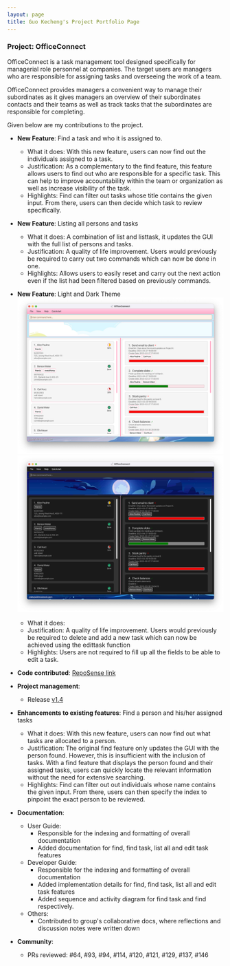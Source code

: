 ```yaml
---
layout: page
title: Guo Kecheng's Project Portfolio Page
---
```


### Project: OfficeConnect

OfficeConnect is a task management tool designed specifically for managerial role personnel
at companies. The target users are managers who are responsible for assigning tasks and
overseeing the work of a team.

OfficeConnect provides managers a convenient way to manage their subordinates as it gives
managers an overview of their subordinates contacts and their teams  as well as track tasks
that the subordinates are responsible for completing.

Given below are my contributions to the project.

- **New Feature**: Find a task and who it is assigned to.
    * What it does: With this new feature, users can now find out the individuals assigned to a task.
    * Justification: As a complementary to the find feature, this feature allows users to find out who are responsible
    for a specific task. This can help to improve accountability within the team or organization as well as increase 
    visibility of the task.
    * Highlights: Find can filter out tasks whose title contains the given input. From there, users can then decide
    which task to review specifically.
- **New Feature**: Listing all persons and tasks
    * What it does: A combination of list and listtask, it updates the GUI with the full list of persons and tasks.
    * Justification: A quality of life improvement. Users would previously be required to carry out two commands which
    can now be done in one. 
    * Highlights: Allows users to easily reset and carry out the next action even if the list had been filtered based on
    previously commands.
- **New Feature**: Light and Dark Theme
  ![Ui](../images/Ui.png)
  ![Ui](../images/UiDark.png) 

    * What it does: 
    * Justification: A quality of life improvement. Users would previously be required to delete and add a new task 
    which can now be achieved using the edittask function
    * Highlights: Users are not required to fill up all the fields to be able to edit a task.

- **Code contributed**: [RepoSense link](https://nus-cs2103-ay2223s2.github.io/tp-dashboard/?search=guo-kecheng&sort=groupTitle&sortWithin=title&timeframe=commit&mergegroup=&groupSelect=groupByRepos&breakdown=true&checkedFileTypes=docs~functional-code~test-code~other&since=2023-02-17)

- **Project management**:
  * Release [v1.4](https://github.com/AY2223S2-CS2103-F10-1/tp/releases/tag/v1.4)


- **Enhancements to existing features**: Find a person and his/her assigned tasks
  * What it does: With this new feature, users can now find out what tasks are allocated to a person.
  * Justification: The original find feature only updates the GUI with the person found. However, this is insufficient
    with the inclusion of tasks. With a find feature that displays the person found and their assigned tasks, users can
    quickly locate the relevant information without the need for extensive searching.
  * Highlights: Find can filter out out individuals whose name contains the given input. From there, users can then
    specify the index to pinpoint the exact person to be reviewed.


- **Documentation**:
  * User Guide:
    * Responsible for the indexing and formatting of overall documentation
    * Added documentation for find, find task, list all and edit task features
  * Developer Guide:
    * Responsible for the indexing and formatting of overall documentation
    * Added implementation details for find, find task, list all and edit task features
    * Added sequence and activity diagram for find task and find respectively.
  * Others:
    * Contributed to group's collaborative docs, where reflections and discussion notes were written down


- **Community**:
  * PRs reviewed: #64, #93, #94, #114, #120, #121, #129, #137, #146
 
